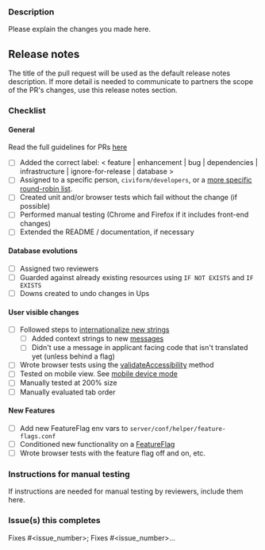 ### Description

Please explain the changes you made here.

## Release notes

The title of the pull request will be used as the default release notes description. If more detail is needed to communicate to partners the scope of the PR's changes, use this release notes section.

### Checklist

#### General

Read the full guidelines for PRs [here](https://github.com/civiform/civiform/wiki/Technical-contribution-guide#creating-a-pull-request)

- [ ] Added the correct label: < feature | enhancement | bug | dependencies | infrastructure | ignore-for-release | database >
- [ ] Assigned to a specific person, `civiform/developers`, or a [more specific round-robin list](https://github.com/civiform/civiform/wiki/Technical-contribution-guide#adding-reviewers).
- [ ] Created unit and/or browser tests which fail without the change (if possible)
- [ ] Performed manual testing (Chrome and Firefox if it includes front-end changes)
- [ ] Extended the README / documentation, if necessary

#### Database evolutions

- [ ] Assigned two reviewers
- [ ] Guarded against already existing resources using `IF NOT EXISTS` and `IF EXISTS`
- [ ] Downs created to undo changes in Ups

#### User visible changes

- [ ] Followed steps to [internationalize new strings](https://github.com/civiform/civiform/wiki/Internationalization-%28i18n%29#internationalization-for-application-strings)
  - [ ] Added context strings to new [messages](https://github.com/civiform/civiform/blob/main/server/conf/i18n/messages)
  - [ ] Didn't use a message in applicant facing code that isn't translated yet (unless behind a flag)
- [ ] Wrote browser tests using the [validateAccessibility](https://sourcegraph.com/github.com/civiform/civiform/-/blob/browser-test/src/support/index.ts?L437:14&subtree=true) method
- [ ] Tested on mobile view. See [mobile device mode](https://developer.chrome.com/docs/devtools/device-mode/)
- [ ] Manually tested at 200% size
- [ ] Manually evaluated tab order

#### New Features

- [ ] Add new FeatureFlag env vars to `server/conf/helper/feature-flags.conf`
- [ ] Conditioned new functionality on a [FeatureFlag](https://github.com/civiform/civiform/wiki/Feature-Flags)
- [ ] Wrote browser tests with the feature flag off and on, etc.

### Instructions for manual testing

If instructions are needed for manual testing by reviewers, include them here.

### Issue(s) this completes

Fixes #<issue_number>; Fixes #<issue_number>...
